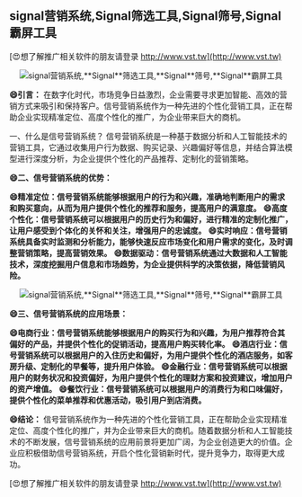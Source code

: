 ## **signal营销系统,**Signal**筛选工具,**Signal**筛号,**Signal**霸屏工具**

[😍想了解推广相关软件的朋友请登录 http://www.vst.tw](http://www.vst.tw)

 <center><img src="https://vst.tw/MP4/tuiguang/png/4.png" alt="signal营销系统,**Signal**筛选工具,**Signal**筛号,**Signal**霸屏工具"></center>

**😄引言：**
在数字化时代，市场竞争日益激烈，企业需要寻求更加智能、高效的营销方式来吸引和保持客户。信号营销系统作为一种先进的个性化营销工具，正在帮助企业实现精准定位、高度个性化的推广，为企业带来巨大的商机。

一、什么是信号营销系统？
信号营销系统是一种基于数据分析和人工智能技术的营销工具，它通过收集用户行为数据、购买记录、兴趣偏好等信息，并结合算法模型进行深度分析，为企业提供个性化的产品推荐、定制化的营销策略。

**😄二、信号营销系统的优势：**

**😄精准定位：信号营销系统能够根据用户的行为和兴趣，准确地判断用户的需求和购买意向，从而为用户提供个性化的推荐和服务，提高用户的满意度。**
**😄高度个性化：信号营销系统可以根据用户的历史行为和偏好，进行精准的定制化推广，让用户感受到个体化的关怀和关注，增强用户的忠诚度。**
**😄实时响应：信号营销系统具备实时监测和分析能力，能够快速反应市场变化和用户需求的变化，及时调整营销策略，提高营销效果。**
**😄数据驱动：信号营销系统通过大数据和人工智能技术，深度挖掘用户信息和市场趋势，为企业提供科学的决策依据，降低营销风险。**

 <center><img src="https://vst.tw/MP4/tuiguang/png/2.png" alt="signal营销系统,**Signal**筛选工具,**Signal**筛号,**Signal**霸屏工具"></center>

**😄三、信号营销系统的应用场景：**

**😄电商行业：信号营销系统能够根据用户的购买行为和兴趣，为用户推荐符合其偏好的产品，并提供个性化的促销活动，提高用户购买转化率。**
**😄酒店行业：信号营销系统可以根据用户的入住历史和偏好，为用户提供个性化的酒店服务，如客房升级、定制化的早餐等，提升用户体验。**
**😄金融行业：信号营销系统可以根据用户的财务状况和投资偏好，为用户提供个性化的理财方案和投资建议，增加用户的资产增值。**
**😄餐饮行业：信号营销系统可以根据用户的消费行为和口味偏好，提供个性化的菜单推荐和优惠活动，吸引用户到店消费。**

**😄结论：**
信号营销系统作为一种先进的个性化营销工具，正在帮助企业实现精准定位、高度个性化的推广，并为企业带来巨大的商机。随着数据分析和人工智能技术的不断发展，信号营销系统的应用前景将更加广阔，为企业创造更大的价值。企业应积极借助信号营销系统，开启个性化营销新时代，提升竞争力，取得更大成功。

[😍想了解推广相关软件的朋友请登录 http://www.vst.tw](http://www.vst.tw)



